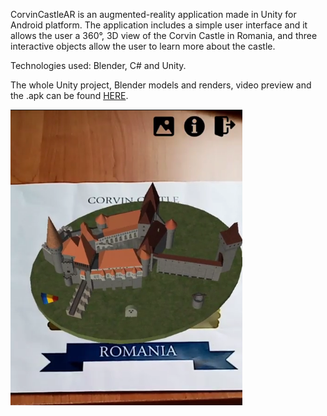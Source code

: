 CorvinCastleAR is an augmented-reality application made in Unity for Android platform.
The application includes a simple user interface and it allows the user a 360°, 3D view of the Corvin Castle in Romania, and three interactive objects allow the user to learn more about the castle.

Technologies used: Blender, C# and Unity.

The whole Unity project, Blender models and renders, video preview and the .apk can be found [HERE](https://drive.google.com/drive/folders/1pOm2MtWRrK3ZWbiFgGXhnBoXz7EJQHhf?usp=sharing).

![ScreenShot](appPrev.png)
